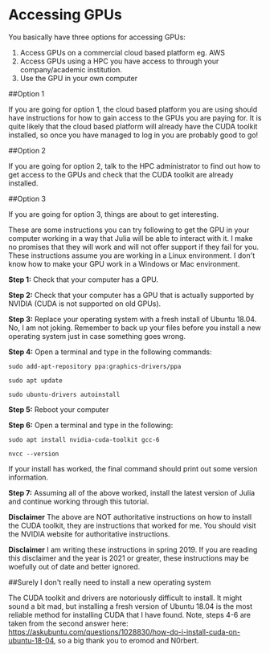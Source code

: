 # Accessing GPUs

You basically have three options for accessing GPUs:

1. Access GPUs on a commercial cloud based platform eg. AWS
2. Access GPUs using a HPC you have access to through your company/academic institution.
3. Use the GPU in your own computer

##Option 1

If you are going for option 1, the cloud based platform you are using should have instructions for how to gain access to the GPUs you are paying for. It is quite likely that the cloud based platform will already have the CUDA toolkit installed, so once you have managed to log in you are probably good to go!

##Option 2

If you are going for option 2, talk to the HPC administrator to find out how to get access to the GPUs and check that the CUDA toolkit are already installed.

##Option 3

If you are going for option 3, things are about to get interesting.

These are some instructions you can try following to get the GPU in your computer working in a way that Julia will be able to interact with it. I make no promises that they will work and will not offer support if they fail for you. These instructions assume you are working in a Linux environment. I don't know how to make your GPU work in a Windows or Mac environment.


**Step 1:** Check that your computer has a GPU.

**Step 2:** Check that your computer has a GPU that is actually supported by NVIDIA (CUDA is not supported on old GPUs).

**Step 3:** Replace your operating system with a fresh install of Ubuntu 18.04. No, I am not joking. Remember to back up your files before you install a new operating system just in case something goes wrong.

**Step 4:** Open a terminal and type in the following commands:

```
sudo add-apt-repository ppa:graphics-drivers/ppa

sudo apt update

sudo ubuntu-drivers autoinstall

```

**Step 5:** Reboot your computer

**Step 6:** Open a terminal and type in the following:

```
sudo apt install nvidia-cuda-toolkit gcc-6

nvcc --version

```

If your install has worked, the final command should print out some version information.

**Step 7:** Assuming all of the above worked, install the latest version of Julia and continue working through this tutorial.

**Disclaimer** The above are NOT authoritative instructions on how to install the CUDA toolkit, they are instructions that worked for me. You should visit the NVIDIA website for authoritative instructions.

**Disclaimer** I am writing these instructions in spring 2019. If you are reading this disclaimer and the year is 2021 or greater, these instructions may be woefully out of date and better ignored.

##Surely I don't really need to install a new operating system

The CUDA toolkit and drivers are notoriously difficult to install. It might sound a bit mad, but installing a fresh version of Ubuntu 18.04 is the most reliable method for installing CUDA that I have found. Note, steps 4-6 are taken from the second answer here: https://askubuntu.com/questions/1028830/how-do-i-install-cuda-on-ubuntu-18-04, so a big thank you to eromod and N0rbert.
